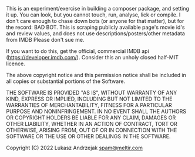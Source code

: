 This is an experiment/exercise in building a composer package, and setting it up.
You can look, but you cannot touch, run, analyse, lick or compile.
I don't care enough to chase down bots (or anyone for that matter), but for the record: BAD BOT.
This is scraping publicly available page's movie id's and review values, and does not use descriptions/posters/other metadata from IMDB
Please don't sue me.

If you want to do this, get the official, commercial IMDB api (https://developer.imdb.com/).
Consider this an unholy closed half-MIT licence.

The above copyright notice and this permission notice shall be included in all
copies or substantial portions of the Software.

THE SOFTWARE IS PROVIDED "AS IS", WITHOUT WARRANTY OF ANY KIND, EXPRESS OR
IMPLIED, INCLUDING BUT NOT LIMITED TO THE WARRANTIES OF MERCHANTABILITY,
FITNESS FOR A PARTICULAR PURPOSE AND NONINFRINGEMENT. IN NO EVENT SHALL THE
AUTHORS OR COPYRIGHT HOLDERS BE LIABLE FOR ANY CLAIM, DAMAGES OR OTHER
LIABILITY, WHETHER IN AN ACTION OF CONTRACT, TORT OR OTHERWISE, ARISING FROM,
OUT OF OR IN CONNECTION WITH THE SOFTWARE OR THE USE OR OTHER DEALINGS IN THE
SOFTWARE.

Copyright (C) 2022 Lukasz Andrzejak <spam@meltir.com>
